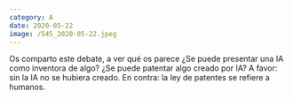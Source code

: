 ```yaml
--- 
category: A 
date: 2020-05-22 
image: /545_2020-05-22.jpeg 
--- 
```


Os comparto este debate, a ver qué os parece ¿Se puede presentar una IA como inventora de algo? ¿Se puede patentar algo creado por IA? A favor: sin la IA no se hubiera creado. En contra: la ley de patentes se refiere a humanos.